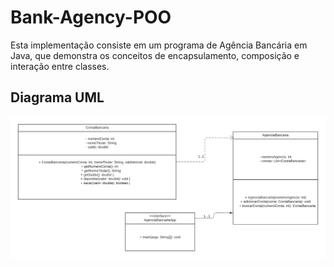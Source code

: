 # Bank-Agency-POO
Esta implementação consiste em um programa de Agência Bancária em Java, que demonstra os conceitos de encapsulamento, composição e interação entre classes.

## Diagrama UML
![Diagrama UML das Classes](https://github.com/viniciuscavalcantte/Bank-Agency-POO/blob/main/Classe%20UML.png)
